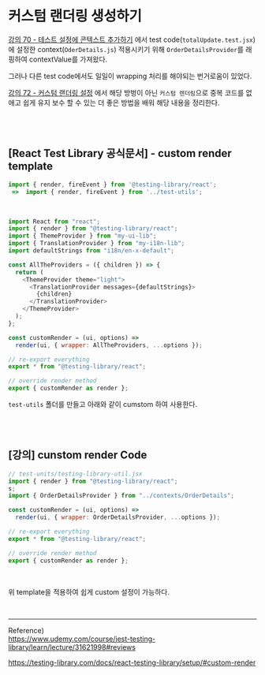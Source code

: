 # 커스텀 랜더링 생성하기

[강의 70 - 테스트 설정에 콘텍스트 추가하기](https://www.udemy.com/course/jest-testing-library/learn/lecture/31621994#reviews) 에서 test code(`totalUpdate.test.jsx`)에 설정한 context(`OderDetails.js`) 적용시키기 위해 `OrderDetailsProvider`를 래핑하여 contextValue를 가져왔다.

그러나 다른 test code에서도 일일이 wrapping 처리를 해야되는 번거로움이 있었다.

[강의 72 - 커스텀 랜더링 설정](https://www.udemy.com/course/jest-testing-library/learn/lecture/31621998#reviews) 에서 해당 방벙이 아닌 `커스텀 렌더링`으로 중복 코드를 없애고 쉽게 유지 보수 할 수 있는 더 좋은 방법을 배워 해당 내용을 정리한다.

<br/>
<br/>

## [React Test Library 공식문서] - custom render template

```javascript
import { render, fireEvent } from '@testing-library/react';
 =>  import { render, fireEvent } from '../test-utils';
```

<br/>

```javascript
import React from "react";
import { render } from "@testing-library/react";
import { ThemeProvider } from "my-ui-lib";
import { TranslationProvider } from "my-i18n-lib";
import defaultStrings from "i18n/en-x-default";

const AllTheProviders = ({ children }) => {
  return (
    <ThemeProvider theme="light">
      <TranslationProvider messages={defaultStrings}>
        {children}
      </TranslationProvider>
    </ThemeProvider>
  );
};

const customRender = (ui, options) =>
  render(ui, { wrapper: AllTheProviders, ...options });

// re-export everything
export * from "@testing-library/react";

// override render method
export { customRender as render };
```

`test-utils` 폴더를 만들고 아래와 같이 cumstom 하여 사용한다.

<br/>
<br/>

## [강의] cunstom render Code

```javascript
// test-units/testing-library-util.jsx
import { render } from "@testing-library/react";
s;
import { OrderDetailsProvider } from "../contexts/OrderDetails";

const customRender = (ui, options) =>
  render(ui, { wrapper: OrderDetailsProvider, ...options });

// re-export everything
export * from "@testing-library/react";

// override render method
export { customRender as render };
```

<br/>

위 template을 적용하여 쉽게 custom 설정이 가능하다.

<br/>

---

Reference)<br/>
https://www.udemy.com/course/jest-testing-library/learn/lecture/31621998#reviews<br/>

https://testing-library.com/docs/react-testing-library/setup/#custom-render
